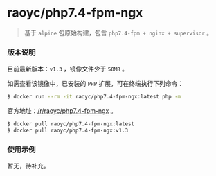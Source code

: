 # raoyc/php7.4-fpm-ngx

>   基于 `alpine` 包原始构建，包含 `php7.4-fpm + nginx + supervisor` 。

### 版本说明

目前最新版本：`v1.3` ，镜像文件少于 `50MB` 。

如需查看该镜像中，已安装的 `PHP` 扩展，可在终端执行下列命令：

```bash
$ docker run --rm -it raoyc/php7.4-fpm-ngx:latest php -m
```

官方地址：[/r/raoyc/php7.4-fpm-ngx](https://hub.docker.com/r/raoyc/php7.4-fpm-ngx) 。

```bash
$ docker pull raoyc/php7.4-fpm-ngx:latest
$ docker pull raoyc/php7.4-fpm-ngx:v1.3
```

### 使用示例

暂无，待补充。
